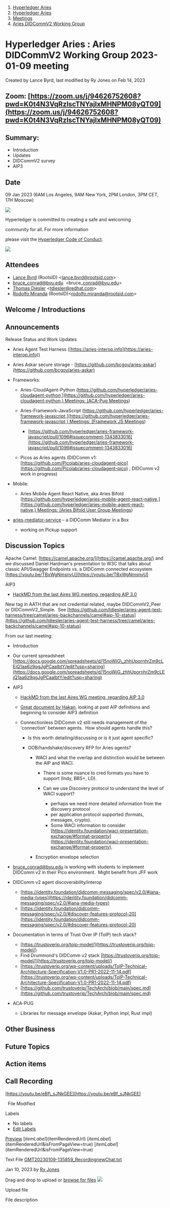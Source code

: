 1. [Hyperledger Aries](index.html)
2. [Hyperledger Aries](Hyperledger-Aries_18481154.html)
3. [Meetings](Meetings_18481222.html)
4. [Aries DIDCommV2 Working Group](Aries-DIDCommV2-Working-Group_18499949.html)

# Hyperledger Aries : Aries DIDCommV2 Working Group 2023-01-09 meeting

Created by Lance Byrd, last modified by Ry Jones on Feb 14, 2023

## Zoom: [https://zoom.us/j/94626752608?pwd=K0t4N3VqRzlscTNYajlxMHNPM08yQT09](https://zoom.us/j/94626752608?pwd=K0t4N3VqRzlscTNYajlxMHNPM08yQT09)

## Summary:

- Introduction
- Updates
- DIDCommV2 survey
- AIP3

## Date

09 Jan 2023 (6AM Los Angeles, 9AM New York, 2PM London, 3PM CET, 17H Moscow)

![](https://wiki.hyperledger.org/download/attachments/29034696/Antitrustnotice.png?version=1&modificationDate=1581695654000&api=v2)

Hyperledger is committed to creating a safe and welcoming

community for all. For more information

please visit the [Hyperledger Code of Conduct](https://lf-hyperledger.atlassian.net/wiki/display/HYP/Hyperledger+Code+of+Conduct).

![](https://wiki.hyperledger.org/download/attachments/2392771/welcome.png?version=2&modificationDate=1572450107000&api=v2)

## Attendees

- [Lance Byrd](https://lf-hyperledger.atlassian.net/wiki/people/6346b13f754fb6b373b9af19?ref=confluence) (RootsID) &lt;lance.byrd@rootsid.com&gt;
- [bruce\_conrad@byu.edu](https://lf-hyperledger.atlassian.net/wiki/people/5a305bc720cc34374b243891?ref=confluence)  &lt;bruce\_conrad@byu.edu&gt;
- [Thomas Diesler](https://lf-hyperledger.atlassian.net/wiki/people/557058:ef106bd5-665a-489d-a319-dfb455bd44c1?ref=confluence) &lt;tdiesler@redhat.com&gt;
- [Rodolfo Miranda](https://lf-hyperledger.atlassian.net/wiki/people/557058:a5a62b78-cc75-4d00-80c0-df455129302a?ref=confluence) (RootsID)&lt;rodolfo.miranda@rootsid.com&gt;

## Welcome / Introductions

## Announcements

Release Status and Work Updates

- Aries Agent Test Harness ([https://aries-interop.info](https://aries-interop.info))
- Aries Askar secure storage - [https://github.com/bcgov/aries-askar](https://github.com/bcgov/aries-askar)
- Frameworks:
  
  - Aries-CloudAgent-Python ([https://github.com/hyperledger/aries-cloudagent-python,](https://github.com/hyperledger/aries-cloudagent-python,) Meetings: [ACA-Pug Meetings](ACA-Pug-Meetings_18484272.html))
  - Aries-Framework-JavaScript ([https://github.com/hyperledger/aries-framework-javascript,](https://github.com/hyperledger/aries-framework-javascript,) Meetings: [Framework JS Meetings](Framework-JS-Meetings_18482467.html))
    
    - [https://github.com/hyperledger/aries-framework-javascript/pull/1096#issuecomment-1343833016](https://github.com/hyperledger/aries-framework-javascript/pull/1096#issuecomment-1343833016)
  - Picos as Aries agents (DIDComm v1: [https://github.com/Picolab/aries-cloudagent-pico](https://github.com/Picolab/aries-cloudagent-pico) ; DIDComm v2 work in progress)
- Mobile:
  
  - Aries Mobile Agent React Native, aka Aries Bifold ([https://github.com/hyperledger/aries-mobile-agent-react-native,](https://github.com/hyperledger/aries-mobile-agent-react-native,) Meetings: [Aries Bifold User Group Meetings](Aries-Bifold-User-Group-Meetings_18490725.html))
- [aries-mediator-service](https://github.com/hyperledger/aries-mediator-service) – a DIDComm Mediator in a Box
  
  - working on Pickup support

## Discussion Topics

Apache Camel: [https://camel.apache.org/](https://camel.apache.org/) and we discussed Daniel Hardman's presentation to W3C that talks about classic API/Swagger Endpoints vs. a DIDComm connected ecosystem [https://youtu.be/TBxWgNmsnvU](https://youtu.be/TBxWgNmsnvU)

AIP3

- [HackMD from the last Aires WG meeting, regarding AIP 3.0](https://hackmd.io/_Kkl9ClTRBu8W4UmZVGdUQ)

New tag in AATH that are not credential related, maybe DIDCommV2\_Peer or DIDCommV2\_Simple.  See [https://github.com/tdiesler/aries-agent-test-harness/tree/camel/aries-backchannels/camel#aip-10-status](https://github.com/tdiesler/aries-agent-test-harness/tree/camel/aries-backchannels/camel#aip-10-status)

From our last meeting:

- Introduction
- Our current spreadsheet [https://docs.google.com/spreadsheets/d/15noWiG\_zhhUpornhrZm9cLEjQ1aa6z9qgJgPCaaIbtY/edit?usp=sharing](https://docs.google.com/spreadsheets/d/15noWiG_zhhUpornhrZm9cLEjQ1aa6z9qgJgPCaaIbtY/edit?usp=sharing)
- AIP3
  
  - [HackMD from the last Aires WG meeting, regarding AIP 3.0](https://hackmd.io/_Kkl9ClTRBu8W4UmZVGdUQ)
  - [Great document by Hakan](https://docs.google.com/document/d/1piGZ-0FW9DWEFRetviV1Vjxv7DDkIFQDWUs38VGqZ-Y/edit?usp=sharing), looking at past AIP definitions and beginning to consider AIP3 definition
  - Connectionless DIDComm v2 still needs management of the 'connection' between agents.  How should agents handle this?
    
    - Is this worth detailing/discussing or is it just agent specific?
    - OOB/handshake/discovery RFP for Aries agents?
      
      - WACI and what the overlap and distinction would be between the AIP and WACI.
        
        - There is some nuance to cred formats you have to support (Indy, BBS+, LD).
        - Can we use Discovery protocol to understand the level of WACI support?
          
          - perhaps we need more detailed information from the discovery protocol
          - per application protocol supported (formats, messages, crypto).
          - Some WACI information to consider [https://identity.foundation/waci-presentation-exchange/#format-property](https://identity.foundation/waci-presentation-exchange/#format-property).
      - Encryption envelope selection
- [bruce\_conrad@byu.edu](https://lf-hyperledger.atlassian.net/wiki/people/5a305bc720cc34374b243891?ref=confluence) is working with students to implement DIDComm v2 in their Pico environment.  Might benefit from JFF work
- DIDComm v2 agent discoverability/interop
  
  - [https://identity.foundation/didcomm-messaging/spec/v2.0/#iana-media-types](https://identity.foundation/didcomm-messaging/spec/v2.0/#iana-media-types)
  - [https://identity.foundation/didcomm-messaging/spec/v2.0/#discover-features-protocol-20](https://identity.foundation/didcomm-messaging/spec/v2.0/#discover-features-protocol-20)
- Documentation in terms of Trust Over IP (ToIP) tech stack?
  
  - [https://trustoverip.org/toip-model/](https://trustoverip.org/toip-model/)
  - Find Drummond's DIDComm v2 stack [https://trustoverip.org/toip-model/](https://trustoverip.org/toip-model/)
  - [https://trustoverip.org/wp-content/uploads/ToIP-Technical-Architecture-Specification-V1.0-PR1-2022-11-14.pdf](https://trustoverip.org/wp-content/uploads/ToIP-Technical-Architecture-Specification-V1.0-PR1-2022-11-14.pdf)
  - [https://github.com/trustoverip/TechArch/blob/main/spec.md](https://github.com/trustoverip/TechArch/blob/main/spec.md)
- ACA-PUG
  
  - Libraries for message envelope (Askar, Python impl, Rust impl)

## Other Business

## Future Topics

## Action items

## Call Recording

[https://youtu.be/eBf\_sJNkGEE](https://youtu.be/eBf_sJNkGEE)

  File Modified

Labels

- No labels
- [Edit Labels](# "Edit Labels")

[Preview]() [$itemLabel]($itemRenderedUrl) [$itemLabel]($itemRenderedUrl&isFromPageView=true) [$itemLabel]($itemRenderedUrl&isFromPageView=true)

Text File [GMT20230109-135859\_RecordingnewChat.txt](attachments/18500976/18517304.txt "Download")

Jan 10, 2023 by [Ry Jones](/wiki/people/557058:078cecfc-fb17-4d9a-8759-b5b74efa6850)

Drag and drop to upload or [browse for files]() ![](images/icons/wait.gif)

Upload file

File description

